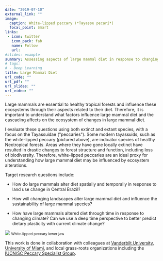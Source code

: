 ```yaml
---
date: "2019-07-10"
external_link: ""
image:
  caption: White-lipped peccary (*Tayassu pecari*)
  focal_point: Smart
links:
 - icon: twitter
   icon_pack: fab
   name: Follow
   url: 
#slides: example
summary: Assessing aspects of large mammal diet in response to changing environmental conditions
# tags:
# - Deep Learning
title: Large Mammal Diet
url_code: ""
url_pdf: ""
url_slides: ""
url_video: ""
---
```


Large mammals are essential to healthy tropical forests and influence these ecosystems through their aspects related to their diet. Therefore, it is important to understand what factors influence large mammal diet and the cascading affects on the ecosystem of changes in large mammal diet. 

I evaluate these questions using both extinct and extant species, with a focus on the Tayassuidae ("peccaries"). Some modern tayassuids, such as the white-lipped peccary (pictured above), are indicator species of healthy Neotropical forests. Areas where they have gone locally extinct have resulted in drastic changes to forest structure and function, including loss of biodiversity. Therefore, white-lipped peccaries are an ideal proxy for understanding how large mammal diet may be influenced by ecosystem alterations. 

Target research questions include:

* How do large mammals alter diet spatially and temporally in response to land use change in Central Brazil?

* How will changing landscapes alter large mammal diet and influence the sustainability of large mammal species?

* How have large mammals altered diet through time in response to changing climate? Can we use a deep time perspective to better predict dietary plasticity with current climate change?


<img src="./images/WLP_Teeth.jpg">
<small>White-lipped peccary lower jaw</small>


This work is done in collaboration with colleagues at [Vanderbilt University](https://my.vanderbilt.edu/malujorge/), [University of Miami](https://biology.as.miami.edu/people/meet-our-new-faculty/index.html), and local grass-roots organizations including the [IUCN/SC Peccary Specialist Group](https://www.facebook.com/peccary.pecari).





